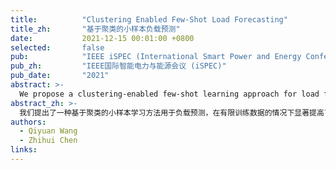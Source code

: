 ```yaml
---
title:          "Clustering Enabled Few-Shot Load Forecasting"
title_zh:       "基于聚类的小样本负载预测"
date:           2021-12-15 00:01:00 +0800
selected:       false
pub:            "IEEE iSPEC (International Smart Power and Energy Conference)"
pub_zh:         "IEEE国际智能电力与能源会议 (iSPEC)"
pub_date:       "2021"
abstract: >-
  We propose a clustering-enabled few-shot learning approach for load forecasting, which significantly improves prediction accuracy with limited training data. This work also led to a patent (CN113887812B).
abstract_zh: >-
  我们提出了一种基于聚类的小样本学习方法用于负载预测，在有限训练数据的情况下显著提高了预测精度。该工作还获得了专利授权（CN113887812B）。
authors:
  - Qiyuan Wang
  - Zhihui Chen
links:
---
```



